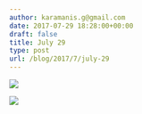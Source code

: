 ```yaml
---
author: karamanis.g@gmail.com
date: 2017-07-29 18:28:00+00:00
draft: false
title: July 29
type: post
url: /blog/2017/7/july-29
---
```




  
   ![](/images/2017-07-29-20177july-29/IMG_1961.jpg)

  

  
   ![](/images/2017-07-29-20177july-29/IMG_1965.jpg)

  


